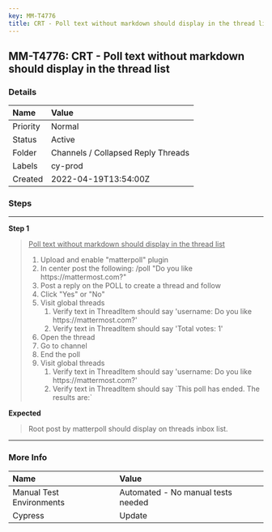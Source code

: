 ```yaml
---
key: MM-T4776
title: CRT - Poll text without markdown should display in the thread list
---
```


## MM-T4776: CRT - Poll text without markdown should display in the thread list

### Details

| Name     | Value                              |
| :------- | :--------------------------------- |
| Priority | Normal                             |
| Status   | Active                             |
| Folder   | Channels / Collapsed Reply Threads |
| Labels   | cy-prod                            |
| Created  | 2022-04-19T13:54:00Z               |

### Steps

<hr/>

**Step 1**

> <article><u>Poll text without markdown should display in the thread list</u><ol><li>Upload and enable "matterpoll" plugin</li><li>In center post the following: /poll "Do you like https://mattermost.com?"</li><li>Post a reply on the POLL to create a thread and follow</li><li>Click "Yes" or "No"</li><li>Visit global threads<ol><li>Verify text in ThreadItem should say 'username: Do you like https://mattermost.com?'</li><li>Verify text in ThreadItem should say 'Total votes: 1'</li></ol></li><li>Open the thread</li><li>Go to channel</li><li>End the poll</li><li>Visit global threads<ol><li>Verify text in ThreadItem should say 'username: Do you like https://mattermost.com?'</li><li>Verify text in ThreadItem should say `This poll has ended. The results are:`</li></ol></li></ol></article>

**Expected**

> <article>Root post by matterpoll should display on threads inbox list.</article>

<hr/>

### More Info

| Name                     | Value                              |
| :----------------------- | :--------------------------------- |
| Manual Test Environments | Automated - No manual tests needed |
| Cypress                  | Update                             |
